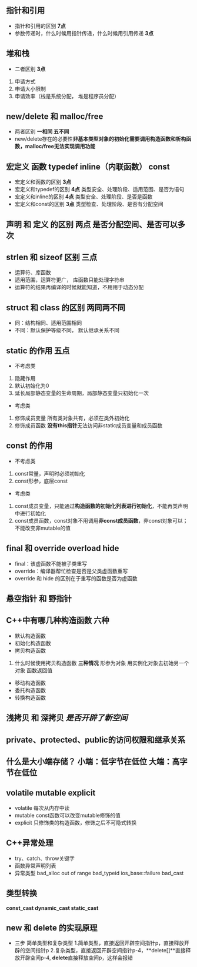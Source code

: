 ## 指针和引用
+ 指针和引用的区别 **7点** 
+ 参数传递时，什么时候用指针传递，什么时候用引用传递 **3点**

## 堆和栈
+ 二者区别 **3点**
1. 申请方式
2. 申请大小限制
3. 申请效率（栈是系统分配， 堆是程序员分配）

## new/delete 和 malloc/free  
+ 两者区别 **一相同 五不同**
+ new/delete存在的必要性**非基本类型对象的初始化需要调用构造函数和析构函数，malloc/free无法实现调用功能**

## 宏定义 函数  typedef  inline（内联函数） const
+ 宏定义和函数的区别 **3点**
+ 宏定义和typedef的区别  **4点** 类型安全、处理阶段、适用范围、是否为语句
+ 宏定义和inline的区别 **4点** 类型安全、处理阶段、是否是函数
+ 宏定义和const的区别 **3点** 类型检查、处理阶段、是否有分配空间

## 声明 和 定义 的区别 **两点** 是否分配空间、是否可以多次

## strlen 和 sizeof 区别 **三点**
+ 运算符、库函数
+ 适用范围，运算符更广， 库函数只能处理字符串
+ 运算符的结果再编译的时候就能知道，不用用于动态分配

## struct 和 class 的区别 **两同两不同**
+ 同：结构相同、适用范围相同
+ 不同：默认保护等级不同， 默认继承关系不同

## static 的作用 **五点**
+ 不考虑类
1. 隐藏作用
2. 默认初始化为0
3. 延长局部静态变量的生命周期，局部静态变量只初始化一次
+ 考虑类
1. 修饰成员变量  所有类对象共有，必须在类外初始化
2. 修饰成员函数  **没有this指针**无法访问非static成员变量和成员函数

## const 的作用
+ 不考虑类
1. const常量，声明时必须初始化
2. const形参，底层const
+ 考虑类
1. const成员变量，只能通过**构造函数的初始化列表进行初始化**，不能再类声明中进行初始化
2. const成员函数，const对象不用调用**非const成员函数**，非const对象可以；不能改变非mutable的值

## final 和 override overload hide
+ final：该虚函数不能被子类重写
+ override：编译器帮忙检查是否是父类虚函数重写
+ override 和 hide 的区别在于重写的函数是否为虚函数

## 悬空指针 和 野指针

## C++中有哪几种构造函数 **六种**
+ 默认构造函数
+ 初始化构造函数
+ 拷贝构造函数
1. 什么时候使用拷贝构造函数 **三种情况** 形参为对象 用实例化对象去初始另一个对象 函数返回值
+ 移动构造函数
+ 委托构造函数
+ 转换构造函数

## 浅拷贝 和 深拷贝    *是否开辟了新空间*

##  private、protected、public的访问权限和继承关系

## 什么是大小端存储？ 小端：低字节在低位  大端：高字节在低位

## volatile mutable explicit 
+ volatile 每次从内存中读
+ mutable const函数可以改变mutable修饰的值
+ explicit 只修饰类的构造函数，修饰之后不可隐式转换

## C++异常处理
+ try、catch、throw关键字
+ 函数异常声明列表
+ 异常类型 bad_alloc  out of range  bad_typeid  ios_base::failure  bad_cast

## 类型转换
**const_cast  dynamic_cast static_cast**

## new 和 delete 的实现原理
+ 三步  简单类型和复杂类型
1.简单类型，直接返回开辟空间指针p，直接释放开辟的空间指针p
2.复杂类型，直接返回开辟空间指针p-4，**delete[]**直接释放开辟空间p-4, **delete**直接释放空间p，这样会报错

## 

